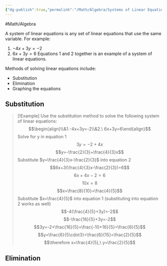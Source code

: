 ```yaml
---
{"dg-publish":true,"permalink":"/Math/Algebra/Systems of Linear Equations/","created":"2024-12-01T18:54:26.501-05:00","updated":"2024-12-02T20:49:24.896-05:00"}
---
```


#Math/Algebra 

A system of linear equations is any set of linear equations that use the same variable. For example:
1. $-4x+3y=-2$
2. $6x+3y=6$
Equations 1 and 2 together is an example of a system of linear equations.

Methods of solving linear equations include:
- Substitution
- Elimination
- Graphing the equations

## Substitution

> [!Example] Use the substitution method to solve the following system of linear equations: $$\begin{align}\\&1.-4x+3y=-2\\&2.\ 6x+3y=6\end{align}$$
> Solve for y in equation 1
> $$3y=-2+4x$$
> $$y=-\frac{2}{3}+\frac{4}{3}x$$
> Substitute $y=\frac{4}{3}x-\frac{2}{3}$ into equation 2
> $$6x+3(\frac{4}{3}x-\frac{2}{3})=6$$
> $$6x+4x-2=6$$
> $$10x=8$$
> $$x=\frac{8}{10}=\frac{4}{5}$$
> Substitute $x=\frac{4}{5}$ into equation 1 (substituting into equation 2 works as well)
> $$-4(\frac{4}{5}+3y)=-2$$
> $$-\frac{16}{5}+3y=-2$$
> $$3y=-2+\frac{16}{5}=\frac{-10+16}{5}=\frac{6}{5}$$
> $$y=\frac{6}{5\cdot3}=\frac{6}{15}=\frac{2}{5}$$
> $$\therefore x=\frac{4}{5},\ y=\frac{2}{5}$$ 
## Elimination

